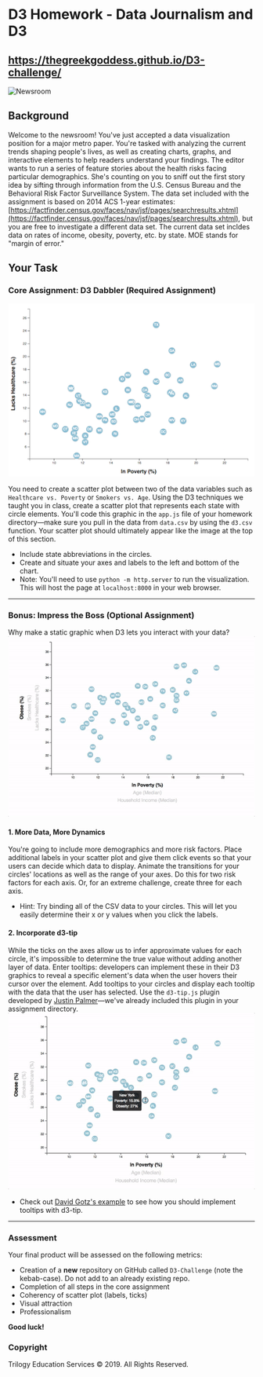 # D3 Homework - Data Journalism and D3

## https://thegreekgoddess.github.io/D3-challenge/

![Newsroom](https://media.giphy.com/media/v2xIous7mnEYg/giphy.gif)

## Background
Welcome to the newsroom! You've just accepted a data visualization position for a major metro paper. You're tasked with analyzing the current trends shaping people's lives, as well as creating charts, graphs, and interactive elements to help readers understand your findings.
The editor wants to run a series of feature stories about the health risks facing particular demographics. She's counting on you to sniff out the first story idea by sifting through information from the U.S. Census Bureau and the Behavioral Risk Factor Surveillance System.
The data set included with the assignment is based on 2014 ACS 1-year estimates: [https://factfinder.census.gov/faces/nav/jsf/pages/searchresults.xhtml](https://factfinder.census.gov/faces/nav/jsf/pages/searchresults.xhtml), but you are free to investigate a different data set. The current data set incldes data on rates of income, obesity, poverty, etc. by state. MOE stands for "margin of error."

## Your Task

### Core Assignment: D3 Dabbler (Required Assignment)
![4-scatter](D3_data_journalism/Images//4-scatter.jpg)

You need to create a scatter plot between two of the data variables such as `Healthcare vs. Poverty` or `Smokers vs. Age`.
Using the D3 techniques we taught you in class, create a scatter plot that represents each state with circle elements. You'll code this graphic in the `app.js` file of your homework directory—make sure you pull in the data from `data.csv` by using the `d3.csv` function. Your scatter plot should ultimately appear like the image at the top of this section.
* Include state abbreviations in the circles.
* Create and situate your axes and labels to the left and bottom of the chart.
* Note: You'll need to use `python -m http.server` to run the visualization. This will host the page at `localhost:8000` in your web browser.
- - -
### Bonus: Impress the Boss (Optional Assignment)
Why make a static graphic when D3 lets you interact with your data?
![7-animated-scatter](D3_data_journalism/Images//7-animated-scatter.gif)

#### 1. More Data, More Dynamics
You're going to include more demographics and more risk factors. Place additional labels in your scatter plot and give them click events so that your users can decide which data to display. Animate the transitions for your circles' locations as well as the range of your axes. Do this for two risk factors for each axis. Or, for an extreme challenge, create three for each axis.
* Hint: Try binding all of the CSV data to your circles. This will let you easily determine their x or y values when you click the labels.

#### 2. Incorporate d3-tip
While the ticks on the axes allow us to infer approximate values for each circle, it's impossible to determine the true value without adding another layer of data. Enter tooltips: developers can implement these in their D3 graphics to reveal a specific element's data when the user hovers their cursor over the element. Add tooltips to your circles and display each tooltip with the data that the user has selected. Use the `d3-tip.js` plugin developed by [Justin Palmer](https://github.com/Caged)—we've already included this plugin in your assignment directory.
![8-tooltip](Images/8-tooltip.gif)
* Check out [David Gotz's example](https://bl.ocks.org/davegotz/bd54b56723c154d25eedde6504d30ad7) to see how you should implement tooltips with d3-tip.
- - -
### Assessment
Your final product will be assessed on the following metrics:
* Creation of a **new** repository on GitHub called `D3-Challenge` (note the kebab-case). Do not add to an already existing repo.
* Completion of all steps in the core assignment
* Coherency of scatter plot (labels, ticks)
* Visual attraction
* Professionalism

**Good luck!**

### Copyright
Trilogy Education Services © 2019. All Rights Reserved.
